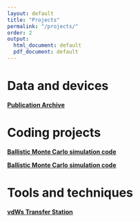 ```yaml
---
layout: default
title: "Projects"
permalink: "/projects/"
order: 2
output:
  html_document: default
  pdf_document: default
---
```


# Data and devices

**[Publication Archive](https://github.com/aaronsharpe/publication_archives)**  

# Coding projects

**[Ballistic Monte Carlo simulation code](https://github.com/dgglab/ballistic_montecarlo)**

**[Ballistic Monte Carlo simulation code](https://github.com/dgglab/pypolyfab)**


# Tools and techniques

**[vdWs Transfer Station](https://docs.google.com/document/d/1NU5C3q3UXRDh0b4pj6XWG-xuGErnerSN9bYFEbXfAQk/edit?usp=sharing)**